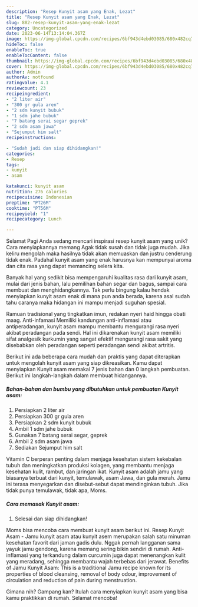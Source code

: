 ```yaml
---
description: "Resep Kunyit asam yang Enak, Lezat"
title: "Resep Kunyit asam yang Enak, Lezat"
slug: 882-resep-kunyit-asam-yang-enak-lezat
category: Uncategorized
date: 2023-06-14T13:14:04.367Z
image: https://img-global.cpcdn.com/recipes/6bf943d4ebd03085/680x482cq70/kunyit-asam-foto-resep-utama.jpg
hideToc: false
enableToc: true
enableTocContent: false
thumbnail: https://img-global.cpcdn.com/recipes/6bf943d4ebd03085/680x482cq70/kunyit-asam-foto-resep-utama.jpg
cover: https://img-global.cpcdn.com/recipes/6bf943d4ebd03085/680x482cq70/kunyit-asam-foto-resep-utama.jpg
author: Admin
authorAv: notfound
ratingvalue: 4.1
reviewcount: 23
recipeingredient:
- "2 liter air"
- "300 gr gula aren"
- "2 sdm kunyit bubuk"
- "1 sdm jahe bubuk"
- "7 batang serai segar geprek"
- "2 sdm asam jawa"
- "Sejumput him salt"
recipeinstructions:

- "Sudah jadi dan siap dihidangkan!"
categories:
- Resep
tags:
- kunyit
- asam

katakunci: kunyit asam 
nutrition: 276 calories
recipecuisine: Indonesian
preptime: "PT26M"
cooktime: "PT56M"
recipeyield: "1"
recipecategory: Lunch

---
```



Selamat Pagi Anda sedang mencari inspirasi resep kunyit asam yang unik? Cara menyiapkannya memang Agak tidak susah dan tidak juga mudah. Jika keliru mengolah maka hasilnya tidak akan memuaskan dan justru cenderung tidak enak. Padahal kunyit asam yang enak harusnya kan mempunyai aroma dan cita rasa yang dapat memancing selera kita.


Banyak hal yang sedikit bisa mempengaruhi kualitas rasa dari kunyit asam, mulai dari jenis bahan, lalu pemilihan bahan segar dan bagus, sampai cara membuat dan menghidangkannya. Tak perlu bingung kalau hendak menyiapkan kunyit asam enak di mana pun anda berada, karena asal sudah tahu caranya maka hidangan ini mampu menjadi suguhan spesial.

Ramuan tradisional yang tingkatkan imun, redakan nyeri haid hingga obati maag. Anti-infamasi Memiliki kandungan anti-inflamasi atau antiperadangan, kunyit asam mampu membantu mengurangi rasa nyeri akibat peradangan pada sendi. Hal ini dikarenakan kunyit asam memiliki sifat analgesik kurkumin yang sangat efektif mengurangi rasa sakit yang disebabkan oleh peradangan seperti peradangan sendi akibat artritis.


Berikut ini ada beberapa cara mudah dan praktis yang dapat diterapkan untuk mengolah kunyit asam yang siap dikreasikan. Kamu dapat menyiapkan Kunyit asam memakai 7 jenis bahan dan 0 langkah pembuatan. Berikut ini langkah-langkah dalam membuat hidangannya.

<!--inarticleads1-->

##### Bahan-bahan dan bumbu yang dibutuhkan untuk pembuatan Kunyit asam:

1. Persiapkan 2 liter air
1. Persiapkan 300 gr gula aren
1. Persiapkan 2 sdm kunyit bubuk
1. Ambil 1 sdm jahe bubuk
1. Gunakan 7 batang serai segar, geprek
1. Ambil 2 sdm asam jawa
1. Sediakan Sejumput him salt


Vitamin C berperan penting dalam menjaga kesehatan sistem kekebalan tubuh dan meningkatkan produksi kolagen, yang membantu menjaga kesehatan kulit, rambut, dan jaringan ikat. Kunyit asam adalah jamu yang biasanya terbuat dari kunyit, temulawak, asam Jawa, dan gula merah. Jamu ini terasa menyegarkan dan disebut-sebut dapat mendinginkan tubuh. Jika tidak punya temulawak, tidak apa, Moms. 

<!--inarticleads2-->

##### Cara memasak Kunyit asam:


1. Selesai dan siap dihidangkan!

Moms bisa mencoba cara membuat kunyit asam berikut ini. Resep Kunyit Asam - Jamu kunyit asam atau kunyit asem merupakan salah satu minuman kesehatan favorit dari jaman gadis dulu. Nggak pernah langganan sama yayuk jamu gendong, karena memang sering bikin sendiri di rumah. Anti-inflamasi yang terkandung dalam curcumin juga dapat menenangkan kulit yang meradang, sehingga membantu wajah terbebas dari jerawat. Benefits of Jamu Kunyit Asam: This is a traditional Jamu recipe known for its properties of blood cleansing, removal of body odour, improvement of circulation and reduction of pain during menstruation. 

Gimana nih? Gampang kan? Itulah cara menyiapkan kunyit asam yang bisa kamu praktikkan di rumah. Selamat mencoba!
